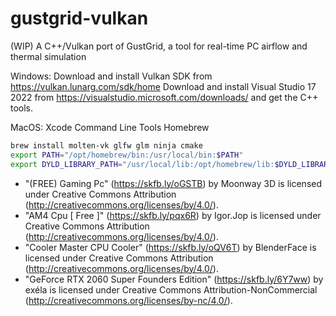 # gustgrid-vulkan
(WIP)
A C++/Vulkan port of GustGrid, a tool for real-time PC airflow and thermal simulation

Windows:
Download and install Vulkan SDK from https://vulkan.lunarg.com/sdk/home
Download and install Visual Studio 17 2022 from https://visualstudio.microsoft.com/downloads/ and get the C++ tools.

MacOS:
Xcode Command Line Tools
Homebrew
```bash
brew install molten-vk glfw glm ninja cmake
export PATH="/opt/homebrew/bin:/usr/local/bin:$PATH"
export DYLD_LIBRARY_PATH="/usr/local/lib:/opt/homebrew/lib:$DYLD_LIBRARY_PATH"
```

* "(FREE) Gaming Pc" (https://skfb.ly/oGSTB) by Moonway 3D is licensed under Creative Commons Attribution (http://creativecommons.org/licenses/by/4.0/).
* "AM4 Cpu [ Free ]" (https://skfb.ly/pqx6R) by Igor.Jop is licensed under Creative Commons Attribution (http://creativecommons.org/licenses/by/4.0/).
* "Cooler Master CPU Cooler" (https://skfb.ly/oQV6T) by BlenderFace is licensed under Creative Commons Attribution (http://creativecommons.org/licenses/by/4.0/).
* "GeForce RTX 2060 Super Founders Edition" (https://skfb.ly/6Y7ww) by exéla is licensed under Creative Commons Attribution-NonCommercial (http://creativecommons.org/licenses/by-nc/4.0/).
